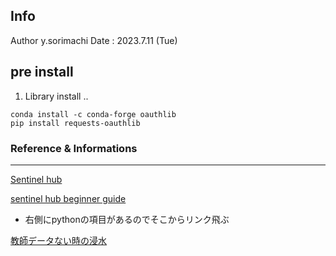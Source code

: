 ## Info
Author y.sorimachi
Date : 2023.7.11 (Tue)

## pre install 
1. Library install ..
```shell
conda install -c conda-forge oauthlib
pip install requests-oauthlib
```

### Reference & Informations
***
[Sentinel hub](https://apps.sentinel-hub.com/eo-browser/?zoom=13&lat=33.56258&lng=130.37643&themeId=DEFAULT-THEME&visualizationUrl=https%3A%2F%2Fservices.sentinel-hub.com%2Fogc%2Fwms%2Fbd86bcc0-f318-402b-a145-015f85b9427e&datasetId=S2L2A&fromTime=2023-06-20T00%3A00%3A00.000Z&toTime=2023-06-20T23%3A59%3A59.999Z&layerId=2_TONEMAPPED_NATURAL_COLOR)

[sentinel hub beginner guide](https://docs.sentinel-hub.com/api/latest/user-guides/beginners-guide/#python)
* 右側にpythonの項目があるのでそこからリンク飛ぶ

[教師データない時の浸水](https://sorabatake.jp/32855/?utm_source=newsletter&utm_medium=email&utm_campaign=20230711_s2)



